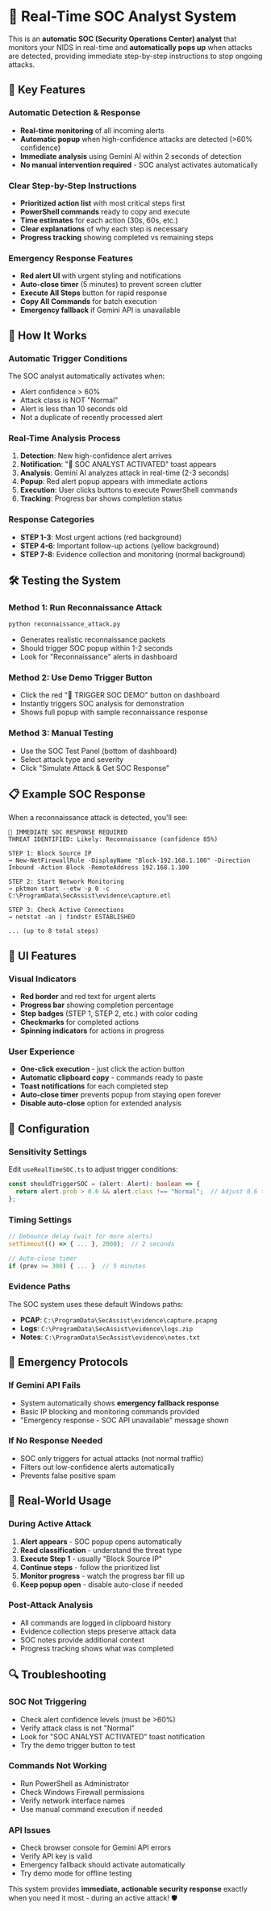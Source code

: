 # 🚨 Real-Time SOC Analyst System

This is an **automatic SOC (Security Operations Center) analyst** that monitors your NIDS in real-time and **automatically pops up** when attacks are detected, providing immediate step-by-step instructions to stop ongoing attacks.

## 🎯 Key Features

### **Automatic Detection & Response**
- **Real-time monitoring** of all incoming alerts
- **Automatic popup** when high-confidence attacks are detected (>60% confidence)
- **Immediate analysis** using Gemini AI within 2 seconds of detection
- **No manual intervention required** - SOC analyst activates automatically

### **Clear Step-by-Step Instructions**
- **Prioritized action list** with most critical steps first
- **PowerShell commands** ready to copy and execute
- **Time estimates** for each action (30s, 60s, etc.)
- **Clear explanations** of why each step is necessary
- **Progress tracking** showing completed vs remaining steps

### **Emergency Response Features**
- **Red alert UI** with urgent styling and notifications
- **Auto-close timer** (5 minutes) to prevent screen clutter
- **Execute All Steps** button for rapid response
- **Copy All Commands** for batch execution
- **Emergency fallback** if Gemini API is unavailable

## 🚀 How It Works

### **Automatic Trigger Conditions**
The SOC analyst automatically activates when:
- Alert confidence > 60%
- Attack class is NOT "Normal" 
- Alert is less than 10 seconds old
- Not a duplicate of recently processed alert

### **Real-Time Analysis Process**
1. **Detection**: New high-confidence alert arrives
2. **Notification**: "🚨 SOC ANALYST ACTIVATED" toast appears
3. **Analysis**: Gemini AI analyzes attack in real-time (2-3 seconds)
4. **Popup**: Red alert popup appears with immediate actions
5. **Execution**: User clicks buttons to execute PowerShell commands
6. **Tracking**: Progress bar shows completion status

### **Response Categories**
- **STEP 1-3**: Most urgent actions (red background)
- **STEP 4-6**: Important follow-up actions (yellow background)  
- **STEP 7-8**: Evidence collection and monitoring (normal background)

## 🛠️ Testing the System

### **Method 1: Run Reconnaissance Attack**
```bash
python reconnaissance_attack.py
```
- Generates realistic reconnaissance packets
- Should trigger SOC popup within 1-2 seconds
- Look for "Reconnaissance" alerts in dashboard

### **Method 2: Use Demo Trigger Button**
- Click the red "🚨 TRIGGER SOC DEMO" button on dashboard
- Instantly triggers SOC analysis for demonstration
- Shows full popup with sample reconnaissance response

### **Method 3: Manual Testing**
- Use the SOC Test Panel (bottom of dashboard)
- Select attack type and severity
- Click "Simulate Attack & Get SOC Response"

## 📋 Example SOC Response

When a reconnaissance attack is detected, you'll see:

```
🚨 IMMEDIATE SOC RESPONSE REQUIRED
THREAT IDENTIFIED: Likely: Reconnaissance (confidence 85%)

STEP 1: Block Source IP
→ New-NetFirewallRule -DisplayName "Block-192.168.1.100" -Direction Inbound -Action Block -RemoteAddress 192.168.1.100

STEP 2: Start Network Monitoring  
→ pktmon start --etw -p 0 -c C:\ProgramData\SecAssist\evidence\capture.etl

STEP 3: Check Active Connections
→ netstat -an | findstr ESTABLISHED

... (up to 8 total steps)
```

## 🎨 UI Features

### **Visual Indicators**
- **Red border** and red text for urgent alerts
- **Progress bar** showing completion percentage
- **Step badges** (STEP 1, STEP 2, etc.) with color coding
- **Checkmarks** for completed actions
- **Spinning indicators** for actions in progress

### **User Experience**
- **One-click execution** - just click the action button
- **Automatic clipboard copy** - commands ready to paste
- **Toast notifications** for each completed step
- **Auto-close timer** prevents popup from staying open forever
- **Disable auto-close** option for extended analysis

## 🔧 Configuration

### **Sensitivity Settings**
Edit `useRealTimeSOC.ts` to adjust trigger conditions:
```typescript
const shouldTriggerSOC = (alert: Alert): boolean => {
  return alert.prob > 0.6 && alert.class !== "Normal";  // Adjust 0.6 threshold
};
```

### **Timing Settings**
```typescript
// Debounce delay (wait for more alerts)
setTimeout(() => { ... }, 2000);  // 2 seconds

// Auto-close timer
if (prev >= 300) { ... }  // 5 minutes
```

### **Evidence Paths**
The SOC system uses these default Windows paths:
- **PCAP**: `C:\ProgramData\SecAssist\evidence\capture.pcapng`
- **Logs**: `C:\ProgramData\SecAssist\evidence\logs.zip`
- **Notes**: `C:\ProgramData\SecAssist\evidence\notes.txt`

## 🚨 Emergency Protocols

### **If Gemini API Fails**
- System automatically shows **emergency fallback response**
- Basic IP blocking and monitoring commands provided
- "Emergency response - SOC API unavailable" message shown

### **If No Response Needed**
- SOC only triggers for actual attacks (not normal traffic)
- Filters out low-confidence alerts automatically
- Prevents false positive spam

## 🎯 Real-World Usage

### **During Active Attack**
1. **Alert appears** - SOC popup opens automatically
2. **Read classification** - understand the threat type
3. **Execute Step 1** - usually "Block Source IP"
4. **Continue steps** - follow the prioritized list
5. **Monitor progress** - watch the progress bar fill up
6. **Keep popup open** - disable auto-close if needed

### **Post-Attack Analysis**
- All commands are logged in clipboard history
- Evidence collection steps preserve attack data
- SOC notes provide additional context
- Progress tracking shows what was completed

## 🔍 Troubleshooting

### **SOC Not Triggering**
- Check alert confidence levels (must be >60%)
- Verify attack class is not "Normal"
- Look for "SOC ANALYST ACTIVATED" toast notification
- Try the demo trigger button to test

### **Commands Not Working**
- Run PowerShell as Administrator
- Check Windows Firewall permissions
- Verify network interface names
- Use manual command execution if needed

### **API Issues**
- Check browser console for Gemini API errors
- Verify API key is valid
- Emergency fallback should activate automatically
- Try demo mode for offline testing

This system provides **immediate, actionable security response** exactly when you need it most - during an active attack! 🛡️